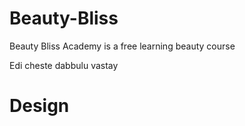 # Beauty-Bliss

Beauty Bliss Academy is a free learning beauty course

Edi cheste dabbulu vastay

# Design
